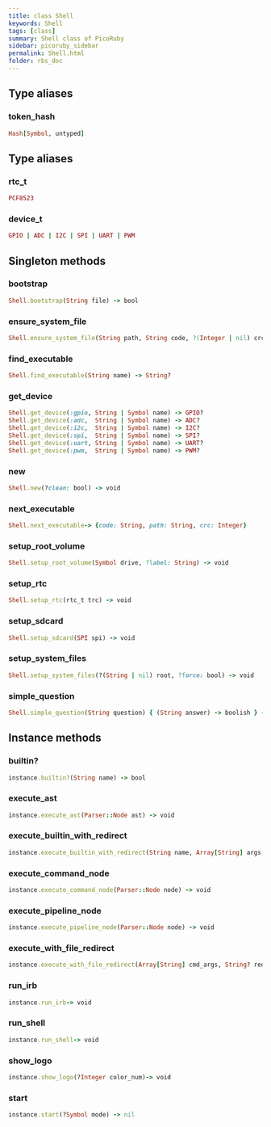 ```yaml
---
title: class Shell
keywords: Shell
tags: [class]
summary: Shell class of PicoRuby
sidebar: picoruby_sidebar
permalink: Shell.html
folder: rbs_doc
---
```

## Type aliases
### token_hash
```ruby
Hash[Symbol, untyped]
```
## Type aliases
### rtc_t
```ruby
PCF8523
```
### device_t
```ruby
GPIO | ADC | I2C | SPI | UART | PWM
```
## Singleton methods
### bootstrap

```ruby
Shell.bootstrap(String file) -> bool
```
### ensure_system_file

```ruby
Shell.ensure_system_file(String path, String code, ?(Integer | nil) crc) -> void
```
### find_executable

```ruby
Shell.find_executable(String name) -> String?
```
### get_device

```ruby
Shell.get_device(:gpio, String | Symbol name) -> GPIO?
Shell.get_device(:adc,  String | Symbol name) -> ADC?
Shell.get_device(:i2c,  String | Symbol name) -> I2C?
Shell.get_device(:spi,  String | Symbol name) -> SPI?
Shell.get_device(:uart, String | Symbol name) -> UART?
Shell.get_device(:pwm,  String | Symbol name) -> PWM?
```
### new

```ruby
Shell.new(?clean: bool) -> void
```
### next_executable

```ruby
Shell.next_executable-> {code: String, path: String, crc: Integer}
```
### setup_root_volume

```ruby
Shell.setup_root_volume(Symbol drive, ?label: String) -> void
```
### setup_rtc

```ruby
Shell.setup_rtc(rtc_t trc) -> void
```
### setup_sdcard

```ruby
Shell.setup_sdcard(SPI spi) -> void
```
### setup_system_files

```ruby
Shell.setup_system_files(?(String | nil) root, ?force: bool) -> void
```
### simple_question

```ruby
Shell.simple_question(String question) { (String answer) -> boolish } -> void
```
## Instance methods
### builtin?

```ruby
instance.builtin?(String name) -> bool
```
### execute_ast

```ruby
instance.execute_ast(Parser::Node ast) -> void
```
### execute_builtin_with_redirect

```ruby
instance.execute_builtin_with_redirect(String name, Array[String] args, String? redirect_in, String? redirect_out, Symbol? redirect_mode) -> void
```
### execute_command_node

```ruby
instance.execute_command_node(Parser::Node node) -> void
```
### execute_pipeline_node

```ruby
instance.execute_pipeline_node(Parser::Node node) -> void
```
### execute_with_file_redirect

```ruby
instance.execute_with_file_redirect(Array[String] cmd_args, String? redirect_in, String? redirect_out, Symbol? redirect_mode) -> void
```
### run_irb

```ruby
instance.run_irb-> void
```
### run_shell

```ruby
instance.run_shell-> void
```
### show_logo

```ruby
instance.show_logo(?Integer color_num)-> void
```
### start

```ruby
instance.start(?Symbol mode) -> nil
```
